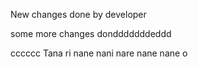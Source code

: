 New changes done by developer

some more changes dondddddddeddd


cccccc
Tana ri nane nani nare nane nane o


